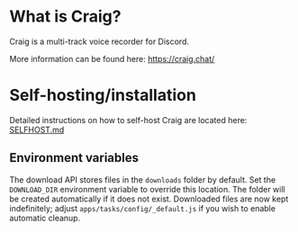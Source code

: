 # What is Craig?
Craig is a multi-track voice recorder for Discord.
  
More information can be found here: https://craig.chat/  

# Self-hosting/installation
Detailed instructions on how to self-host Craig are located here: [SELFHOST.md](SELFHOST.md)

## Environment variables

The download API stores files in the `downloads` folder by default. Set the
`DOWNLOAD_DIR` environment variable to override this location. The folder will
be created automatically if it does not exist. Downloaded files are now kept
indefinitely; adjust `apps/tasks/config/_default.js` if you wish to enable
automatic cleanup.
